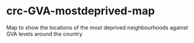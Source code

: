 # crc-GVA-mostdeprived-map
Map to show the locations of the most deprived neighbourhoods against GVA levels around the country
